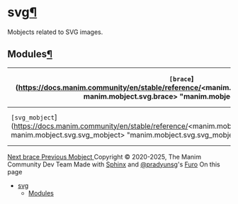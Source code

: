 # svg[¶](https://docs.manim.community/en/stable/reference/<#module-manim.mobject.svg> "Link to this heading")
Mobjects related to SVG images.
## Modules[¶](https://docs.manim.community/en/stable/reference/<#modules> "Link to this heading")
`[brace`](https://docs.manim.community/en/stable/reference/<manim.mobject.svg.brace.html#module-manim.mobject.svg.brace> "manim.mobject.svg.brace") | Mobject representing curly braces.  
---|---  
`[svg_mobject`](https://docs.manim.community/en/stable/reference/<manim.mobject.svg.svg_mobject.html#module-manim.mobject.svg.svg_mobject> "manim.mobject.svg.svg_mobject") | Mobjects generated from an SVG file.  
[ Next brace ](https://docs.manim.community/en/stable/reference/<manim.mobject.svg.brace.html>) [ Previous Mobject ](https://docs.manim.community/en/stable/reference/<manim.mobject.mobject.Mobject.html>)
Copyright © 2020-2025, The Manim Community Dev Team 
Made with [Sphinx](https://docs.manim.community/en/stable/reference/<https:/www.sphinx-doc.org/>) and [@pradyunsg](https://docs.manim.community/en/stable/reference/<https:/pradyunsg.me>)'s [Furo](https://docs.manim.community/en/stable/reference/<https:/github.com/pradyunsg/furo>)
On this page 
  * [svg](https://docs.manim.community/en/stable/reference/<#>)
    * [Modules](https://docs.manim.community/en/stable/reference/<#modules>)


